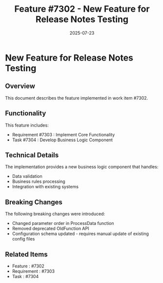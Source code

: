 ﻿---
title: "Feature #7302 - New Feature for Release Notes Testing"
description: "Documentation for feature #7302"
date: 2025-07-23
weight: 100
---

# New Feature for Release Notes Testing

## Overview

This document describes the feature implemented in work item #7302.

## Functionality

This feature includes:
- Requirement #7303 : Implement Core Functionality
- Task #7304 : Develop Business Logic Component

## Technical Details

The implementation provides a new business logic component that handles:
- Data validation
- Business rules processing
- Integration with existing systems

## Breaking Changes

The following breaking changes were introduced:
- Changed parameter order in ProcessData function
- Removed deprecated OldFunction API
- Configuration schema updated - requires manual update of existing config files

## Related Items

- Feature : #7302
- Requirement : #7303
- Task : #7304
